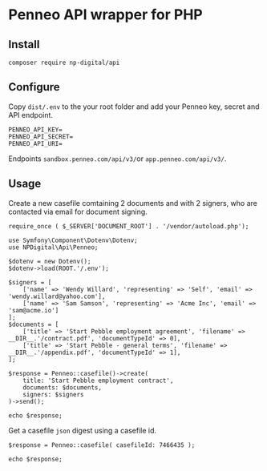 # Penneo API wrapper for PHP

## Install

	composer require np-digital/api

## Configure

Copy `dist/.env` to the your root folder and add your Penneo key, secret and API endpoint.

	PENNEO_API_KEY=
	PENNEO_API_SECRET=
	PENNEO_API_URI=

Endpoints `sandbox.penneo.com/api/v3/`or `app.penneo.com/api/v3/`.

## Usage

Create a new casefile comtaining 2 documents and with 2 signers, who are contacted via email for document signing.

	require_once ( $_SERVER['DOCUMENT_ROOT'] . '/vendor/autoload.php');

	use Symfony\Component\Dotenv\Dotenv;
	use NPDigital\Api\Penneo;

	$dotenv = new Dotenv();
	$dotenv->load(ROOT.'/.env');

	$signers = [
		['name' => 'Wendy Willard', 'representing' => 'Self', 'email' => 'wendy.willard@yahoo.com'],
		['name' => 'Sam Samson', 'representing' => 'Acme Inc', 'email' => 'sam@acme.io']
	];
	$documents = [
		['title' => 'Start Pebble employment agreement', 'filename' => __DIR__.'/contract.pdf', 'documentTypeId' => 0],
		['title' => 'Start Pebble - general terms', 'filename' => __DIR__.'/appendix.pdf', 'documentTypeId' => 1],
	];

	$response = Penneo::casefile()->create(
		title: 'Start Pebble employment contract', 
		documents: $documents, 
		signers: $signers
	)->send();

	echo $response;

Get a casefile `json` digest using a casefile id.
	
	$response = Penneo::casefile( casefileId: 7466435 );

	echo $response;



